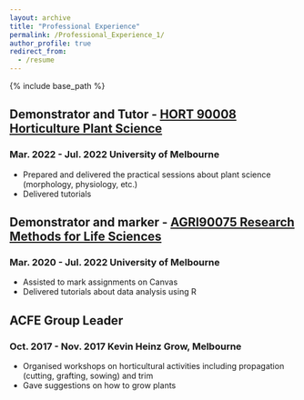 ```yaml
---
layout: archive
title: "Professional Experience"
permalink: /Professional_Experience_1/
author_profile: true
redirect_from:
  - /resume
---
```

{% include base_path %}
## Demonstrator and Tutor - [HORT 90008 Horticulture Plant Science](https://handbook.unimelb.edu.au/2022/subjects/hort90008)
### Mar. 2022 - Jul. 2022	University of Melbourne
* Prepared and delivered the practical sessions about plant science (morphology, physiology, etc.)
* Delivered tutorials
## Demonstrator and marker - [AGRI90075 Research Methods for Life Sciences](https://handbook.unimelb.edu.au/2020/subjects/agri90075)
### Mar. 2020 - Jul. 2022	University of Melbourne
* Assisted to mark assignments on Canvas
* Delivered tutorials about data analysis using R
## ACFE Group Leader
### Oct. 2017 - Nov. 2017	Kevin Heinz Grow, Melbourne
* Organised workshops on horticultural activities including propagation (cutting, grafting, sowing) and trim 
* Gave suggestions on how to grow plants

